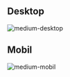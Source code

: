 
## Desktop
![medium-desktop](https://github.com/manahter/patika-odev/assets/73780835/c8561855-765a-4576-856b-718dcc3c38ec)

## Mobil
![medium-mobil](https://github.com/manahter/patika-odev/assets/73780835/3bad9b73-77e4-401a-a054-d76746f198af)
